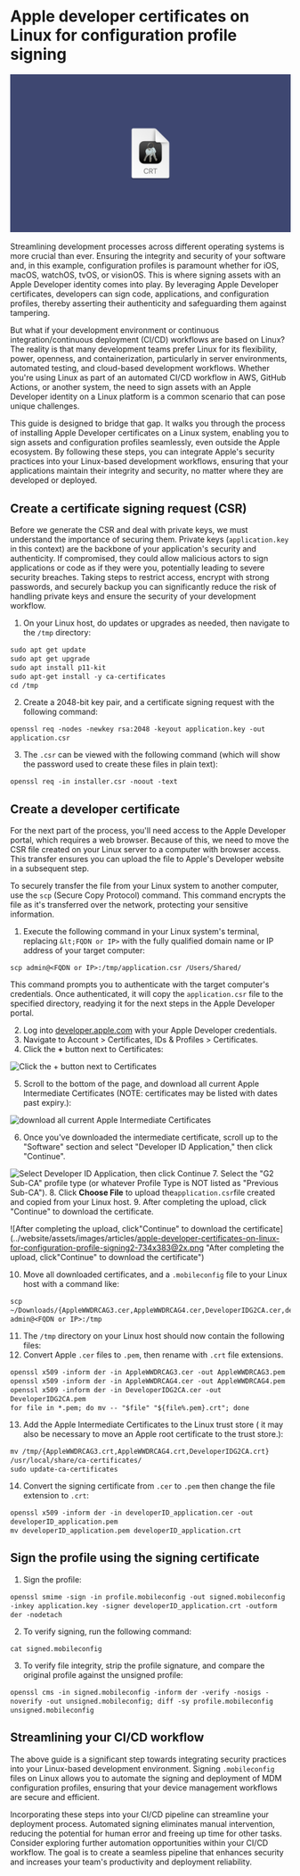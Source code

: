 # Apple developer certificates on Linux for configuration profile signing

![Apple developer certificates on Linux for configuration profile signing](../website/assets/images/articles/apple-developer-certificates-on-linux-for-configuration-profile-signing-1600x900@2x.png)

Streamlining development processes across different operating systems is more crucial than ever. Ensuring the integrity and security of your software and, in this example, configuration profiles is paramount whether for iOS, macOS, watchOS, tvOS, or visionOS. This is where signing assets with an Apple Developer identity comes into play. By leveraging Apple Developer certificates, developers can sign code, applications, and configuration profiles, thereby asserting their authenticity and safeguarding them against tampering.

But what if your development environment or continuous integration/continuous deployment (CI/CD) workflows are based on Linux? The reality is that many development teams prefer Linux for its flexibility, power, openness, and containerization, particularly in server environments, automated testing, and cloud-based development workflows. Whether you're using Linux as part of an automated CI/CD workflow in AWS, GitHub Actions, or another system, the need to sign assets with an Apple Developer identity on a Linux platform is a common scenario that can pose unique challenges.

This guide is designed to bridge that gap. It walks you through the process of installing Apple Developer certificates on a Linux system, enabling you to sign assets and configuration profiles seamlessly, even outside the Apple ecosystem. By following these steps, you can integrate Apple's security practices into your Linux-based development workflows, ensuring that your applications maintain their integrity and security, no matter where they are developed or deployed.


## Create a certificate signing request (CSR)

Before we generate the CSR and deal with private keys, we must understand the importance of securing them. Private keys (`application.key` in this context) are the backbone of your application's security and authenticity. If compromised, they could allow malicious actors to sign applications or code as if they were you, potentially leading to severe security breaches. Taking steps to restrict access, encrypt with strong passwords, and securely backup you can significantly reduce the risk of handling private keys and ensure the security of your development workflow.



1. On your Linux host, do updates or upgrades as needed, then navigate to the `/tmp` directory:
```
sudo apt get update
sudo apt get upgrade
sudo apt install p11-kit
sudo apt-get install -y ca-certificates
cd /tmp
```

2. Create a 2048-bit key pair, and a certificate signing request with the following command:
```
openssl req -nodes -newkey rsa:2048 -keyout application.key -out application.csr
````
3. The `.csr` can be viewed with the following command (which will show the password used to create these files in plain text):
```
openssl req -in installer.csr -noout -text
```


## Create a developer certificate

For the next part of the process, you'll need access to the Apple Developer portal, which requires a web browser. Because of this, we need to move the CSR file created on your Linux server to a computer with browser access. This transfer ensures you can upload the file to Apple's Developer website in a subsequent step.

To securely transfer the file from your Linux system to another computer, use the `scp` (Secure Copy Protocol) command. This command encrypts the file as it's transferred over the network, protecting your sensitive information.



1. Execute the following command in your Linux system's terminal, replacing `&lt;FQDN or IP>` with the fully qualified domain name or IP address of your target computer: 
```
scp admin@<FQDN or IP>:/tmp/application.csr /Users/Shared/
``` 
This command prompts you to authenticate with the target computer's credentials. Once authenticated, it will copy the `application.csr` file to the specified directory, readying it for the next steps in the Apple Developer portal.

2. Log into [developer.apple.com](http://developer.apple.com) with your Apple Developer credentials.
3. Navigate to Account > Certificates, IDs & Profiles > Certificates.
4. Click the **+** button next to Certificates:

![Click the **+** button next to Certificates](../website/assets/images/articles/apple-developer-certificates-on-linux-for-configuration-profile-signing4-567x126@2x.png "Click the **+** button next to Certificates")




5. Scroll to the bottom of the page, and download all current Apple Intermediate Certificates (NOTE: certificates may be listed with dates past expiry.):

![download all current Apple Intermediate Certificates](../website/assets/images/articles/apple-developer-certificates-on-linux-for-configuration-profile-signing3-717x236@2x.png "download all current Apple Intermediate Certificates")

6. Once you've downloaded the intermediate certificate, scroll up to the "Software" section and select "Developer ID Application," then click "Continue".

![Select Developer ID Application, then click Continue](../website/assets/images/articles/apple-developer-certificates-on-linux-for-configuration-profile-signing1-732x181@2x.png "select Developer ID Application, then click Continue")
7. Select the "G2 Sub-CA" profile type (or whatever Profile Type is NOT listed as "Previous Sub-CA").
8. Click **Choose File** to upload the` application.csr `file created and copied from your Linux host.
9. After completing the upload, click "Continue" to download the certificate.

![After completing the upload, click"Continue\" to download the certificate](../website/assets/images/articles/apple-developer-certificates-on-linux-for-configuration-profile-signing2-734x383@2x.png "After completing the upload, click"Continue\" to download the certificate")


10. Move all downloaded certificates, and a `.mobileconfig` file to your Linux host with a command like:

```
scp ~/Downloads/{AppleWWDRCAG3.cer,AppleWWDRCAG4.cer,DeveloperIDG2CA.cer,developerID_application.cer,profile.mobileconfig} admin@<FQDN or IP>:/tmp

```



11.  The `/tmp` directory on your Linux host should now contain the following files:
12.  Convert Apple `.cer` files to `.pem`, then rename with `.crt` file extensions.


```
openssl x509 -inform der -in AppleWWDRCAG3.cer -out AppleWWDRCAG3.pem
openssl x509 -inform der -in AppleWWDRCAG4.cer -out AppleWWDRCAG4.pem
openssl x509 -inform der -in DeveloperIDG2CA.cer -out DeveloperIDG2CA.pem
for file in *.pem; do mv -- "$file" "${file%.pem}.crt"; done
```



13.  Add the Apple Intermediate Certificates to the Linux trust store ( it may also be necessary to move an Apple root certificate to the trust store.):


```
mv /tmp/{AppleWWDRCAG3.crt,AppleWWDRCAG4.crt,DeveloperIDG2CA.crt} /usr/local/share/ca-certificates/
sudo update-ca-certificates
```



14.  Convert the signing certificate from `.cer` to `.pem` then change the file extension to `.crt`:


```
openssl x509 -inform der -in developerID_application.cer -out developerID_application.pem
mv developerID_application.pem developerID_application.crt
```



## Sign the profile using the signing certificate



1. Sign the profile:


```
openssl smime -sign -in profile.mobileconfig -out signed.mobileconfig -inkey application.key -signer developerID_application.crt -outform der -nodetach
```


2. To verify signing, run the following command:


```
cat signed.mobileconfig
```



3. To verify file integrity, strip the profile signature, and compare the original profile against the unsigned profile:


```
openssl cms -in signed.mobileconfig -inform der -verify -nosigs -noverify -out unsigned.mobileconfig; diff -sy profile.mobileconfig unsigned.mobileconfig
```



## Streamlining your CI/CD workflow

The above guide is a significant step towards integrating security practices into your Linux-based development environment. Signing `.mobileconfig` files on Linux allows you to automate the signing and deployment of MDM configuration profiles, ensuring that your device management workflows are secure and efficient.

Incorporating these steps into your CI/CD pipeline can streamline your deployment process. Automated signing eliminates manual intervention, reducing the potential for human error and freeing up time for other tasks. Consider exploring further automation opportunities within your CI/CD workflow. The goal is to create a seamless pipeline that enhances security and increases your team's productivity and deployment reliability.



<meta name="articleTitle" value="Apple developer certificates on Linux for configuration profile signing">
<meta name="authorFullName" value="Brock Walters">
<meta name="authorGitHubUsername" value="nonpunctual">
<meta name="category" value="guides">
<meta name="publishedOn" value="2024-03-06">
<meta name="articleImageUrl" value="../website/assets/images/articles/apple-developer-certificates-on-linux-for-configuration-profile-signing-1600x900@2x.png">
<meta name="description" value="This guide walks through the process of adding an Apple signing certificate to a Linux host.">
